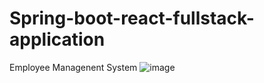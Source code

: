 # Spring-boot-react-fullstack-application
Employee Managenent System
![image](https://github.com/nithish071/Spring-boot-react-fullstack-application/assets/90445187/ed31a1e1-51d8-47f5-8ab9-5ac15738d14b)
